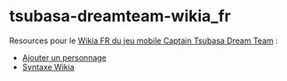 # tsubasa-dreamteam-wikia_fr
Resources pour le [Wikia FR du jeu mobile Captain Tsubasa Dream Team](http://fr.captain-tsubasa-tatakae-dream-team-fr.wikia.com) :

- [Ajouter un personnage](AjoutPersonnage.md)
- [Syntaxe Wikia](Wikia%20syntaxe.md)